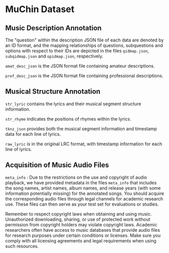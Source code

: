 # MuChin Dataset

## Music Description Annotation

The "question" within the description JSON file of each data are denoted by an ID format, and the mapping relationships of questions, subquestions and options with respect to their IDs are depicted in the files `qidmap.json`, `subqidmap.json` and `opidmap.json`, respectively.

`amat_desc_json` is the JSON format file containing amateur descriptions.

`prof_desc_json` is the JSON format file containing professional descriptions.

## Musical Structure Annotation

`str_lyric` contains the lyrics and their musical segment structure information.

`str_rhyme` indicates the positions of rhymes within the lyrics.

`tknz_json` provides both the musical segment information and timestamp data for each line of lyrics.

`raw_lyric` is in the original LRC format, with timestamp information for each line of lyrics.

## Acquisition of Music Audio Files
`meta_info` : Due to the restrictions on the use and copyright of audio playback, we have provided metadata in the files `meta_info` that includes the song names, artist names, album names, and release years (with some information potentially missing) for the annotated songs. You should acquire the corresponding audio files through legal channels for academic research use. These files can then serve as your test set for evaluations or studies.

Remember to respect copyright laws when obtaining and using music. Unauthorized downloading, sharing, or use of protected work without permission from copyright holders may violate copyright laws. Academic researchers often have access to music databases that provide audio files for research purposes under certain conditions or licenses. Make sure you comply with all licensing agreements and legal requirements when using such resources.

